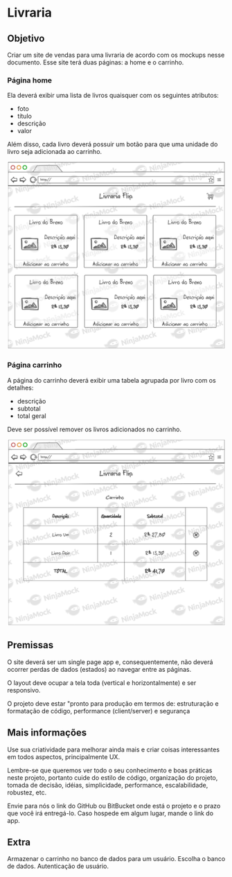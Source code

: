 # Livraria

## Objetivo

Criar um site de vendas para uma livraria de acordo com os mockups nesse documento.
Esse site terá duas páginas: a home e o carrinho.

### Página home

Ela deverá exibir uma lista de livros quaisquer com os seguintes atributos:
- foto
- título
- descrição
- valor

Além disso, cada livro deverá possuir um botão para que uma unidade do livro seja adicionada ao carrinho.

![Home](images/home.PNG)

### Página carrinho

A página do carrinho deverá exibir uma tabela agrupada por livro com os detalhes:
- descrição
- subtotal
- total geral

Deve ser possível remover os livros adicionados no carrinho.

![Home](images/carrinho.PNG)

## Premissas

O site deverá ser um single page app e, consequentemente, não deverá ocorrer perdas de dados (estados) ao navegar entre as páginas.

O layout deve ocupar a tela toda (vertical e horizontalmente) e ser responsivo.

O projeto deve estar "pronto para produção em termos de: estruturação e formatação de código, performance (client/server) e segurança

## Mais informações

Use sua criatividade para melhorar ainda mais e criar coisas interessantes em todos aspectos, principalmente UX.

Lembre-se que queremos ver todo o seu conhecimento e boas práticas neste projeto, portanto cuide do estilo de código, organização do projeto, tomada de decisão, idéias, simplicidade, performance, escalabilidade, robustez, etc.

Envie para nós o link do GitHub ou BitBucket onde está o projeto e o prazo que você irá entregá-lo.
Caso hospede em algum lugar, mande o link do app.

## Extra

Armazenar o carrinho no banco de dados para um usuário. Escolha o banco de dados.
Autenticação de usuário.